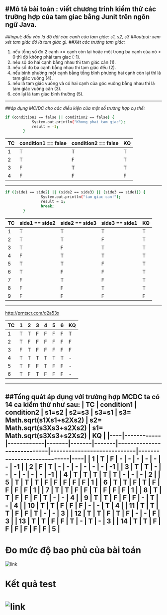 #Mô tả bài toán : viết chương trình kiểm thử các trường hợp của tam giac bằng Junit trên ngôn ngữ Java.
----
##*input: đầu vào là độ dài các cạnh của tam giác: s1, s2, s3*
##*output: xem xét tam giác đó là tam giác gì.*
##*Xét các trường tam giác:* 
1. nếu tổng số đo 2 cạnh <= cạnh còn lại hoặc một trong ba cạnh của nó < 0 thì đó không phải tam giac (-1).
2. nếu số đo hai cạnh bằng nhau thì tam giác cân (1).
3. nếu số đo ba cạnh bằng nhau thi tam giác đều (2).
4. nếu bình phương một cạnh bằng tổng bình phương hai cạnh còn lại thì là tam giác vuông (4).
5. nếu là tam giác vuông và có hai cạnh của góc vuông bằng nhau thi là tam giác vuông cân (3).
6. còn lại là tam giác bình thường (5).

----
##*áp dụng MC/DC cho các điều kiện của một số trường hợp cụ thể:*
```sh
if (condition1 == false || condition2 == false) {
			System.out.println("Khong phai tam giac");
			result = -1;
		}
```

| TC | condition1 == false | condition2 == false | KQ |
|----|---------------------|---------------------|----|
| 1 | T | T | T |
| 2 | T | F | T |
| 3 | F | T | T |
| 4 | F | F | F |
----
```sh
if ((side1 == side2) || (side2 == side3) || (side3 == side1)) {
				System.out.println("tam giac can!");
				result = 1;
				break;
		}
```
| TC | side1 == side2 | side2 == side3 | side3 == side1 | KQ |
|----|----------------|----------------|----------------|----|
| 1 | T | T | T | T |
| 2 | T | T | F | T |
| 3 | T | F | T | T |
| 4 | F | T | T | T |
| 5 | T | T | F | T |
| 6 | T | F | F | T |
| 7 | F | T | F | T |
| 8 | F | F | T | T |
| 9 | F | F | F | F |
----
http://prntscr.com/d2a53x

| TC | 1 | 2 | 3 | 4 | 5 | 6 | KQ |
|----|---|---|---|---|---|---|----|
| 1 | T | T | F | F | F | F | T |
| 2 | T | F | F | F | F | F | F |
| 3 | F | T | F | F | F | F | F |
| 4 | T | T | T | T | T | T | - |
| 5 | T | F | F | T | F | F | - |
| 6 | T | F | T | F | F | F | - |
----
##**Tổng quát áp dụng với trường hợp MCDC ta có 14 ca kiểm thử như sau:**
| TC | condition1 | condition2 | s1=s2 | s2=s3 | s3=s1 | s3= Math.sqrt(s1Xs1+s2Xs2) | s2= Math.sqrt(s3Xs3+s2Xs2) | s1= Math.sqrt(s3Xs3+s2Xs2) | KQ |
|----|------------|------------|-------|-------|-------|----------------------------|----------------------------|----------------------------|----|
| 1 | T | F | - | - | - | - | - | - | -1 | 
| 2 | F | T | - | - | - | - | - | - | -1 | 
| 3 | T | T | - | - | - | - | - | - | -1 | 
| 4 | T | T | T | T | T | - | - | - | 2 | 
| 5 | T | T | T | F | F | F | F | F | 1 | 
| 6 | T | T | F | T | F | F | F | F | 1 | 
| 7 | T | T | F | F | T | F | F | F | 1 | 
| 8 | T | T | F | F | F | T | - | - | 4 | 
| 9 | T | T | F | F | F | - | T | - | 4 | 
| 10 | T | T | F | F | F | - | - | T | 4 |
| 11 | T | T | T | F | F | T | - | - | 3 | 
| 12 | T | T | F | T | F | - | - | F | 3 | 
| 13 | T | T | F | F | T | - | T | - | 3 | 
| 14 | T | T | F | F | F | F | F | F | 5 | 
----
# Đo mức độ bao phủ của bài toán
![link](https://github.com/PhanHai123/int3117-2017/blob/master/PhanThiThanhHai/BT2/%C4%90%E1%BB%99%20bao%20ph%E1%BB%A7.PNG)
# Kết quả  test
![link](https://github.com/PhanHai123/int3117-2017/blob/master/PhanThiThanhHai/BT2/K%E1%BA%BFt%20qu%E1%BA%A3%20test.PNG)
=======

